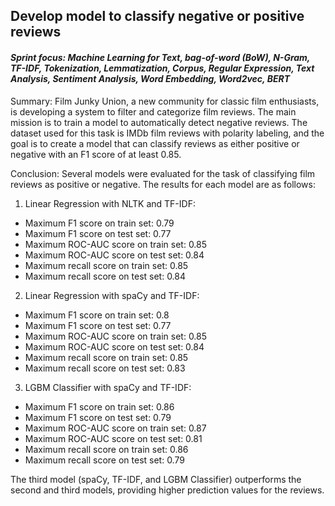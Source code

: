 ## Develop model to classify negative or positive reviews
#### <i>Sprint focus: Machine Learning for Text, bag-of-word (BoW), N-Gram, TF-IDF, Tokenization, Lemmatization, Corpus, Regular Expression, Text Analysis, Sentiment Analysis, Word Embedding, Word2vec, BERT </i>

Summary: 
Film Junky Union, a new community for classic film enthusiasts, is developing a system to filter and categorize film reviews. The main mission is to train a model to automatically detect negative reviews. The dataset used for this task is IMDb film reviews with polarity labeling, and the goal is to create a model that can classify reviews as either positive or negative with an F1 score of at least 0.85.

Conclusion: 
Several models were evaluated for the task of classifying film reviews as positive or negative. The results for each model are as follows:
1.	Linear Regression with NLTK and TF-IDF:
-	Maximum F1 score on train set: 0.79
-	Maximum F1 score on test set: 0.77
-	Maximum ROC-AUC score on train set: 0.85
-	Maximum ROC-AUC score on test set: 0.84
-	Maximum recall score on train set: 0.85
-	Maximum recall score on test set: 0.84
2.	Linear Regression with spaCy and TF-IDF:
-	Maximum F1 score on train set: 0.8
-	Maximum F1 score on test set: 0.77
-	Maximum ROC-AUC score on train set: 0.85
-	Maximum ROC-AUC score on test set: 0.84
-	Maximum recall score on train set: 0.85
-	Maximum recall score on test set: 0.83
3.	LGBM Classifier with spaCy and TF-IDF:
-	Maximum F1 score on train set: 0.86
-	Maximum F1 score on test set: 0.79
-	Maximum ROC-AUC score on train set: 0.87
-	Maximum ROC-AUC score on test set: 0.81
-	Maximum recall score on train set: 0.86
-	Maximum recall score on test set: 0.79
  
The third model (spaCy, TF-IDF, and LGBM Classifier) outperforms the second and third models, providing higher prediction values for the reviews.
